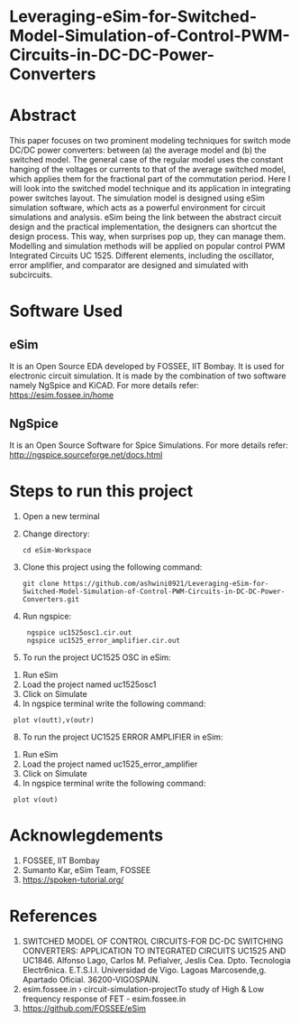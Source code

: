 # Leveraging-eSim-for-Switched-Model-Simulation-of-Control-PWM-Circuits-in-DC-DC-Power-Converters
# Abstract

This paper focuses on two prominent modeling techniques for switch mode DC/DC power converters: between (a) the average model and (b) the switched model. The general case of the regular model uses the constant 
hanging of the voltages or currents to that of the average switched model, which applies them for the fractional part of the commutation period. Here I will look into the switched model technique and its application in integrating power switches 
layout. The simulation model is designed using eSim simulation software, which acts as a 
powerful environment for circuit simulations and analysis. eSim being the link between the 
abstract circuit design and the practical implementation, the designers can shortcut the design 
process. This way, when surprises pop up, they can manage them. Modelling and simulation 
methods will be applied on popular control PWM Integrated Circuits UC 1525. Different elements, including the oscillator, error amplifier, and comparator are 
designed and simulated with subcircuits. 

# Software Used
## eSim

It is an Open Source EDA developed by FOSSEE, IIT Bombay. It is used for electronic circuit simulation. It is made by the combination of two software namely NgSpice and KiCAD.
For more details refer:
https://esim.fossee.in/home

## NgSpice

It is an Open Source Software for Spice Simulations. For more details refer:
http://ngspice.sourceforge.net/docs.html


# Steps to run this project


1. Open a new terminal
2. Change directory:

       cd eSim-Workspace
3. Clone this project using the following command:

       git clone https://github.com/ashwini0921/Leveraging-eSim-for-Switched-Model-Simulation-of-Control-PWM-Circuits-in-DC-DC-Power-Converters.git
5. Run ngspice:

        ngspice uc1525osc1.cir.out
        ngspice uc1525_error_amplifier.cir.out


7. To run the project UC1525 OSC in eSim:

1)    Run eSim
2)    Load the project named uc1525osc1
3)    Click on Simulate
4)    In ngspice terminal write the following command:

     plot v(outt),v(outr)


8. To run the project UC1525 ERROR AMPLIFIER in eSim:

1)    Run eSim
2)    Load the project named uc1525_error_amplifier
3)    Click on Simulate
4)    In ngspice terminal write the following command:

     plot v(out)

# Acknowlegdements

1. FOSSEE, IIT Bombay
4. Sumanto Kar, eSim Team, FOSSEE
6. https://spoken-tutorial.org/

# References

1. SWITCHED MODEL OF CONTROL CIRCUITS-FOR DC-DC SWITCHING CONVERTERS: 
APPLICATION TO INTEGRATED CIRCUITS UC1525 AND UC1846. Alfonso Lago, Carlos M. 
Pefialver, Jeslis Cea. Dpto. Tecnologia Electr6nica. E.T.S.I.I. Universidad de Vigo. Lagoas
Marcosende,g. Apartado Oficial. 36200-VIGOSPAIN.
2. esim.fossee.in › circuit-simulation-projectTo study of High & Low frequency response of FET - 
esim.fossee.in 
3. https://github.com/FOSSEE/eSim
